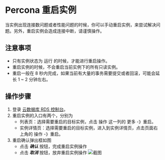 # Percona 重启实例
当实例出现连接数问题或者性能问题的时候，你可以手动重启实例，来尝试解决问题。另外，重启实例会造成连接中断，请谨慎操作。

## 注意事项
* 只有实例状态为 运行 的时候，才能进行重启操作。
* 重启实例的时候，不会重启当前实例下的所有只读实例。
* 重启一般在 8 秒内完成，如果当前有大量的事务需要提交或者回滚，可能会延长 1 ~ 2 分钟左右。

## 操作步骤
1. 登录 [云数据库 RDS 控制台](https://rds-console.jdcloud.com/database)。
2. 重启实例的入口有两个，分别为
    * 列表页：选择需要重启的目标实例，点击 操作 这一列的 更多 -》重启。
    * 实例详情页：选择需要重启的目标实例，进入到实例详情页，点击页面右上角的 操作 -》重启。
3. 重启确认弹出框如图
    * 点击 ***确认*** 按钮，完成重启实例操作
    * 点击 ***取消*** 按钮，放弃重启实例操作
![截图](https://img1.jcloudcs.com/cms/0d8ca556-e783-4fa9-ab72-b30652c0251020180423125543.png)
